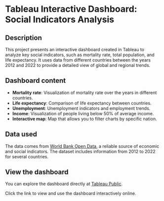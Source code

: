 # Tableau Interactive Dashboard: Social Indicators Analysis

## Description
This project presents an interactive dashboard created in Tableau to analyze key social indicators, such as mortality rate, total population, and life expectancy. It uses data from different countries between the years 2012 and 2022 to provide a detailed view of global and regional trends.

## Dashboard content
- **Mortality rate**: Visualization of mortality rate over the years in different countries.
- **Life expectancy**: Comparison of life expectancy between countries.
- **Unemployment**: Unemployment indicators and employment trends.
- **Income**: Visualization of people living below 50% of average income.
- **Interactive map**: Map that allows you to filter charts by specific nation.

## Data used
The data comes from [World Bank Open Data](https://data.worldbank.org/), a reliable source of economic and social indicators. The dataset includes information from 2012 to 2022 for several countries.

## View the dashboard
You can explore the dashboard directly at [Tableau Public](https://public.tableau.com/app/profile/tomas.quero/viz/IS_dashboard/Dashboard1).

Click the link to view and use the dashboard interactively online.

